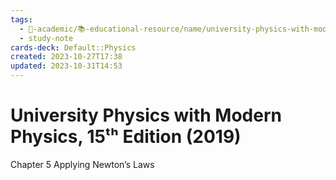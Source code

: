 ```yaml
---
tags:
  - 🔴-academic/📚-educational-resource/name/university-physics-with-modern-physics-15th-edition-2019
  - study-note
cards-deck: Default::Physics
created: 2023-10-27T17:38
updated: 2023-10-31T14:53
---
```


# University Physics with Modern Physics, 15ᵗʰ Edition (2019)

Chapter 5 Applying Newton’s Laws



